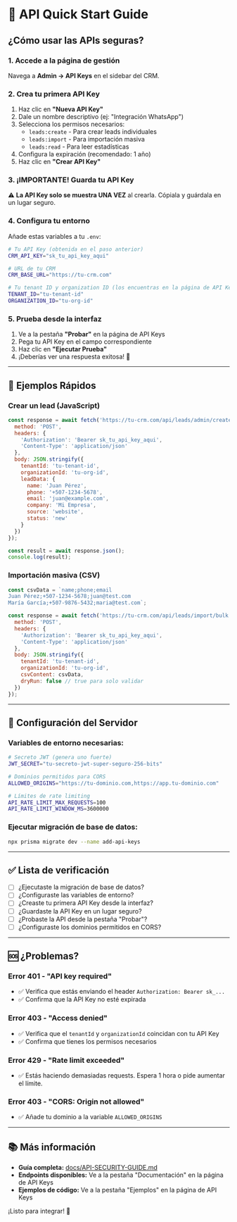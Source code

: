 # 🚀 API Quick Start Guide

## ¿Cómo usar las APIs seguras?

### 1. **Accede a la página de gestión**
Navega a **Admin → API Keys** en el sidebar del CRM.

### 2. **Crea tu primera API Key**
1. Haz clic en **"Nueva API Key"**
2. Dale un nombre descriptivo (ej: "Integración WhatsApp")
3. Selecciona los permisos necesarios:
   - `leads:create` - Para crear leads individuales
   - `leads:import` - Para importación masiva
   - `leads:read` - Para leer estadísticas
4. Configura la expiración (recomendado: 1 año)
5. Haz clic en **"Crear API Key"**

### 3. **¡IMPORTANTE! Guarda tu API Key**
⚠️ **La API Key solo se muestra UNA VEZ** al crearla. Cópiala y guárdala en un lugar seguro.

### 4. **Configura tu entorno**
Añade estas variables a tu `.env`:

```bash
# Tu API Key (obtenida en el paso anterior)
CRM_API_KEY="sk_tu_api_key_aqui"

# URL de tu CRM
CRM_BASE_URL="https://tu-crm.com"

# Tu tenant ID y organization ID (los encuentras en la página de API Keys)
TENANT_ID="tu-tenant-id"
ORGANIZATION_ID="tu-org-id"
```

### 5. **Prueba desde la interfaz**
1. Ve a la pestaña **"Probar"** en la página de API Keys
2. Pega tu API Key en el campo correspondiente
3. Haz clic en **"Ejecutar Prueba"**
4. ¡Deberías ver una respuesta exitosa! 🎉

---

## 📝 Ejemplos Rápidos

### Crear un lead (JavaScript)
```javascript
const response = await fetch('https://tu-crm.com/api/leads/admin/create', {
  method: 'POST',
  headers: {
    'Authorization': 'Bearer sk_tu_api_key_aqui',
    'Content-Type': 'application/json'
  },
  body: JSON.stringify({
    tenantId: 'tu-tenant-id',
    organizationId: 'tu-org-id',
    leadData: {
      name: 'Juan Pérez',
      phone: '+507-1234-5678',
      email: 'juan@example.com',
      company: 'Mi Empresa',
      source: 'website',
      status: 'new'
    }
  })
});

const result = await response.json();
console.log(result);
```

### Importación masiva (CSV)
```javascript
const csvData = `name;phone;email
Juan Pérez;+507-1234-5678;juan@test.com
María García;+507-9876-5432;maria@test.com`;

const response = await fetch('https://tu-crm.com/api/leads/import/bulk', {
  method: 'POST',
  headers: {
    'Authorization': 'Bearer sk_tu_api_key_aqui',
    'Content-Type': 'application/json'
  },
  body: JSON.stringify({
    tenantId: 'tu-tenant-id',
    organizationId: 'tu-org-id',
    csvContent: csvData,
    dryRun: false // true para solo validar
  })
});
```

---

## 🔧 Configuración del Servidor

### Variables de entorno necesarias:
```bash
# Secreto JWT (genera uno fuerte)
JWT_SECRET="tu-secreto-jwt-super-seguro-256-bits"

# Dominios permitidos para CORS
ALLOWED_ORIGINS="https://tu-dominio.com,https://app.tu-dominio.com"

# Límites de rate limiting
API_RATE_LIMIT_MAX_REQUESTS=100
API_RATE_LIMIT_WINDOW_MS=3600000
```

### Ejecutar migración de base de datos:
```bash
npx prisma migrate dev --name add-api-keys
```

---

## ✅ Lista de verificación

- [ ] ¿Ejecutaste la migración de base de datos?
- [ ] ¿Configuraste las variables de entorno?
- [ ] ¿Creaste tu primera API Key desde la interfaz?
- [ ] ¿Guardaste la API Key en un lugar seguro?
- [ ] ¿Probaste la API desde la pestaña "Probar"?
- [ ] ¿Configuraste los dominios permitidos en CORS?

---

## 🆘 ¿Problemas?

### Error 401 - "API key required"
- ✅ Verifica que estás enviando el header `Authorization: Bearer sk_...`
- ✅ Confirma que la API Key no esté expirada

### Error 403 - "Access denied"
- ✅ Verifica que el `tenantId` y `organizationId` coincidan con tu API Key
- ✅ Confirma que tienes los permisos necesarios

### Error 429 - "Rate limit exceeded"
- ✅ Estás haciendo demasiadas requests. Espera 1 hora o pide aumentar el límite.

### Error 403 - "CORS: Origin not allowed"
- ✅ Añade tu dominio a la variable `ALLOWED_ORIGINS`

---

## 📚 Más información

- **Guía completa:** [docs/API-SECURITY-GUIDE.md](./API-SECURITY-GUIDE.md)
- **Endpoints disponibles:** Ve a la pestaña "Documentación" en la página de API Keys
- **Ejemplos de código:** Ve a la pestaña "Ejemplos" en la página de API Keys

¡Listo para integrar! 🚀